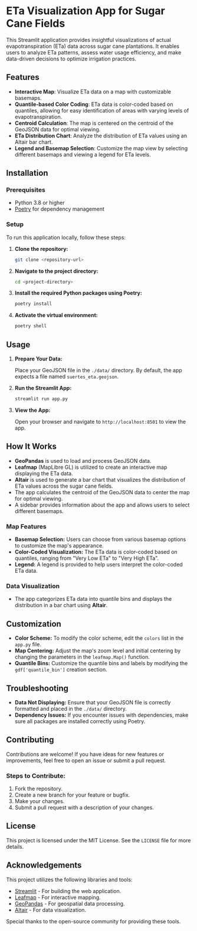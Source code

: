 # ETa Visualization App for Sugar Cane Fields

This Streamlit application provides insightful visualizations of actual evapotranspiration (ETa) data across sugar cane plantations. It enables users to analyze ETa patterns, assess water usage efficiency, and make data-driven decisions to optimize irrigation practices.

## Features

- **Interactive Map**: Visualize ETa data on a map with customizable basemaps.
- **Quantile-based Color Coding**: ETa data is color-coded based on quantiles, allowing for easy identification of areas with varying levels of evapotranspiration.
- **Centroid Calculation**: The map is centered on the centroid of the GeoJSON data for optimal viewing.
- **ETa Distribution Chart**: Analyze the distribution of ETa values using an Altair bar chart.
- **Legend and Basemap Selection**: Customize the map view by selecting different basemaps and viewing a legend for ETa levels.

## Installation

### Prerequisites

- Python 3.8 or higher
- [Poetry](https://python-poetry.org/) for dependency management

### Setup

To run this application locally, follow these steps:

1. **Clone the repository:**

    ```bash
    git clone <repository-url>
    ```

2. **Navigate to the project directory:**

    ```bash
    cd <project-directory>
    ```

3. **Install the required Python packages using Poetry:**

    ```bash
    poetry install
    ```

4. **Activate the virtual environment:**

    ```bash
    poetry shell
    ```

## Usage

1. **Prepare Your Data:**

   Place your GeoJSON file in the `./data/` directory. By default, the app expects a file named `suertes_eta.geojson`.

2. **Run the Streamlit App:**

    ```bash
    streamlit run app.py
    ```

3. **View the App:**

   Open your browser and navigate to `http://localhost:8501` to view the app.

## How It Works

- **GeoPandas** is used to load and process GeoJSON data.
- **Leafmap** (MapLibre GL) is utilized to create an interactive map displaying the ETa data.
- **Altair** is used to generate a bar chart that visualizes the distribution of ETa values across the sugar cane fields.
- The app calculates the centroid of the GeoJSON data to center the map for optimal viewing.
- A sidebar provides information about the app and allows users to select different basemaps.

### Map Features

- **Basemap Selection:** Users can choose from various basemap options to customize the map's appearance.
- **Color-Coded Visualization:** The ETa data is color-coded based on quantiles, ranging from "Very Low ETa" to "Very High ETa".
- **Legend:** A legend is provided to help users interpret the color-coded ETa data.

### Data Visualization

- The app categorizes ETa data into quantile bins and displays the distribution in a bar chart using **Altair**.

## Customization

- **Color Scheme:** To modify the color scheme, edit the `colors` list in the `app.py` file.
- **Map Centering:** Adjust the map's zoom level and initial centering by changing the parameters in the `leafmap.Map()` function.
- **Quantile Bins:** Customize the quantile bins and labels by modifying the `gdf['quantile_bin']` creation section.

## Troubleshooting

- **Data Not Displaying:** Ensure that your GeoJSON file is correctly formatted and placed in the `./data/` directory.
- **Dependency Issues:** If you encounter issues with dependencies, make sure all packages are installed correctly using Poetry.

## Contributing

Contributions are welcome! If you have ideas for new features or improvements, feel free to open an issue or submit a pull request.

### Steps to Contribute:

1. Fork the repository.
2. Create a new branch for your feature or bugfix.
3. Make your changes.
4. Submit a pull request with a description of your changes.

## License

This project is licensed under the MIT License. See the `LICENSE` file for more details.

## Acknowledgements

This project utilizes the following libraries and tools:

- [Streamlit](https://streamlit.io/) - For building the web application.
- [Leafmap](https://leafmap.org/) - For interactive mapping.
- [GeoPandas](https://geopandas.org/) - For geospatial data processing.
- [Altair](https://altair-viz.github.io/) - For data visualization.

Special thanks to the open-source community for providing these tools.


